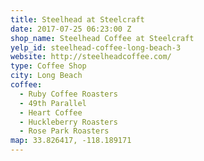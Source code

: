 ```yaml
---
title: Steelhead at Steelcraft
date: 2017-07-25 06:23:00 Z
shop_name: Steelhead Coffee at Steelcraft
yelp_id: steelhead-coffee-long-beach-3
website: http://steelheadcoffee.com/
type: Coffee Shop
city: Long Beach
coffee:
  - Ruby Coffee Roasters
  - 49th Parallel
  - Heart Coffee
  - Huckleberry Roasters
  - Rose Park Roasters
map: 33.826417, -118.189171
---
```


